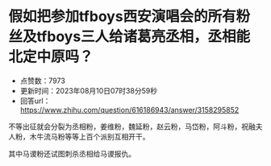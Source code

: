 # 假如把参加tfboys西安演唱会的所有粉丝及tfboys三人给诸葛亮丞相，丞相能北定中原吗？
- 点赞数：7973
- 更新时间：2023年08月10日07时38分59秒
- 回答url：https://www.zhihu.com/question/616186943/answer/3158295852
<body>
 <p data-pid="TQ6N-9ul">不等出征就会分裂为丞相粉，姜维粉，魏延粉，赵云粉，马岱粉，阿斗粉，祝融夫人粉，木牛流马粉等等上百个派别互相开干。</p>
 <p data-pid="nvnd2tNH">其中马谡粉还试图刺杀丞相给马谡报仇。</p>
</body>